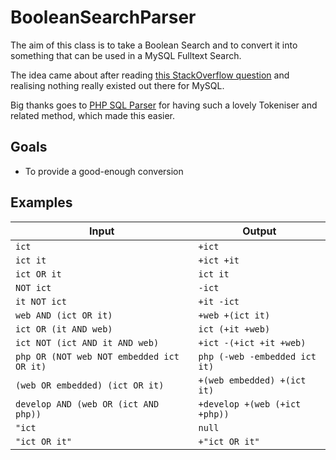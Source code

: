 # BooleanSearchParser

The aim of this class is to take a Boolean Search and to convert it into something that can be used in a MySQL Fulltext Search.

The idea came about after reading [this StackOverflow question](http://stackoverflow.com/questions/16016723/is-there-a-good-php-library-available-to-parse-boolean-search-operators-to-mysql) and realising nothing really existed out there for MySQL.

Big thanks goes to [PHP SQL Parser](https://github.com/soundintheory/php-sql-parser) for having such a lovely Tokeniser and related method, which made this easier.

## Goals
* To provide a good-enough conversion

## Examples

|Input|Output|
|-----|------|
|`ict` |   `+ict`|
|`ict it` |   `+ict +it`|
|`ict OR it` |   `ict it`|
|`NOT ict` |   `-ict`|
|`it NOT ict` |   `+it -ict`|
|`web AND (ict OR it)` |   `+web +(ict it)`|
|`ict OR (it AND web)` |   `ict (+it +web)`|
|`ict NOT (ict AND it AND web)` |   `+ict -(+ict +it +web)`|
|`php OR (NOT web NOT embedded ict OR it)` |   `php (-web -embedded ict it)`|
|`(web OR embedded) (ict OR it)` |   `+(web embedded) +(ict it)`|
|`develop AND (web OR (ict AND php))` |   `+develop +(web (+ict +php))`|
|`"ict` |   `null `|
|`"ict OR it"` |   `+"ict OR it"`|